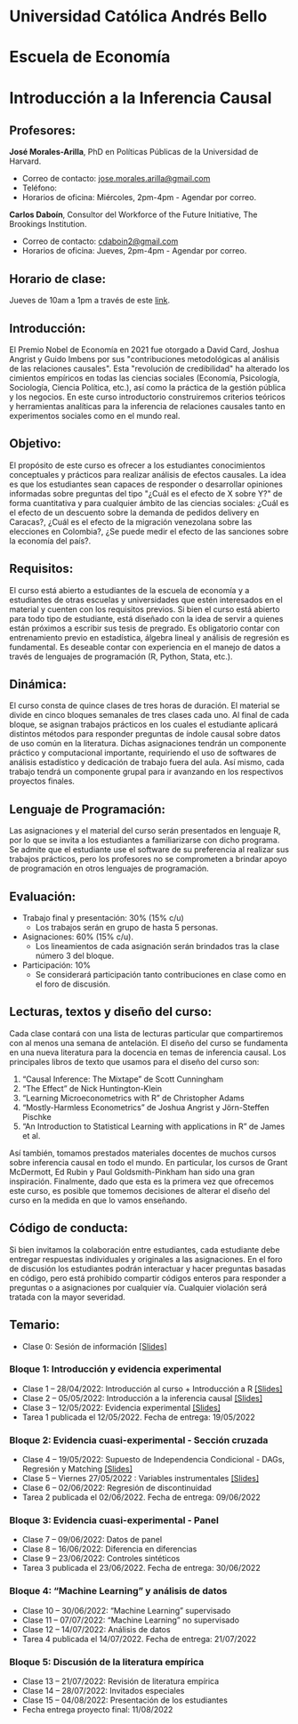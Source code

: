 # Universidad Católica Andrés Bello 
# Escuela de Economía 
# Introducción a la Inferencia Causal 

## Profesores:
**José Morales-Arilla**, PhD en Políticas Públicas de la Universidad de Harvard.
- Correo de contacto: jose.morales.arilla@gmail.com
- Teléfono: 
- Horarios de oficina: Miércoles, 2pm-4pm - Agendar por correo.

**Carlos Daboín**, Consultor del Workforce of the Future Initiative, The Brookings Institution.
- Correo de contacto: cdaboin2@gmail.com
- Horarios de oficina: Jueves, 2pm-4pm - Agendar por correo.

## Horario de clase:
Jueves de 10am a 1pm a través de este [link](https://harvard.zoom.us/my/josemoralesarilla).

## Introducción:
El Premio Nobel de Economía en 2021 fue otorgado a David Card, Joshua Angrist y Guido Imbens por sus "contribuciones metodológicas al análisis de las relaciones causales". Esta "revolución de credibilidad" ha alterado los cimientos empíricos en todas las ciencias sociales (Economía, Psicología, Sociología, Ciencia Política, etc.), así como la práctica de la gestión pública y los negocios. En este curso introductorio construiremos criterios teóricos y herramientas analíticas para la inferencia de relaciones causales tanto en experimentos sociales como en el mundo real. 

## Objetivo: 
El propósito de este curso es ofrecer a los estudiantes conocimientos conceptuales y prácticos para realizar análisis de efectos causales. La idea es que los estudiantes sean capaces de responder o desarrollar opiniones informadas sobre preguntas del tipo "¿Cuál es el efecto de X sobre Y?" de forma cuantitativa y para cualquier ámbito de las ciencias sociales: ¿Cuál es el efecto de un descuento sobre la demanda de pedidos delivery en Caracas?, ¿Cuál es el efecto de la migración venezolana sobre las elecciones en Colombia?, ¿Se puede medir el efecto de las sanciones sobre la economía del país?. 

## Requisitos: 
El curso está abierto a estudiantes de la escuela de economía y a estudiantes de otras escuelas y universidades que estén interesados en el material y cuenten con los requisitos previos. Si bien el curso está abierto para todo tipo de estudiante, está diseñado con la idea de servir a quienes están próximos a escribir sus tesis de pregrado. Es obligatorio contar con entrenamiento previo en estadística, álgebra lineal y análisis de regresión es fundamental. Es deseable contar con experiencia en el manejo de datos a través de lenguajes de programación (R, Python, Stata, etc.). 

## Dinámica: 
El curso consta de quince clases de tres horas de duración. El material se divide en cinco bloques semanales de tres clases cada uno. Al final de cada bloque, se asignan trabajos prácticos en los cuales el estudiante aplicará distintos métodos para responder preguntas de índole causal sobre datos de uso común en la literatura. Dichas asignaciones tendrán un componente práctico y computacional importante, requiriendo el uso de softwares de análisis estadístico y dedicación de trabajo fuera del aula. Así mismo, cada trabajo tendrá un componente grupal para ir avanzando en los respectivos proyectos finales.

## Lenguaje de Programación:
Las asignaciones y el material del curso serán presentados en lenguaje R, por lo que se invita a los estudiantes a familiarizarse con dicho programa. Se admite que el estudiante use el software de su preferencia al realizar sus trabajos prácticos, pero los profesores no se comprometen a brindar apoyo de programación en otros lenguajes de programación. 

## Evaluación:
-	Trabajo final y presentación: 30% (15% c/u)
    -	Los trabajos serán en grupo de hasta 5 personas.
-	Asignaciones: 60% (15% c/u).
    -	Los lineamientos de cada asignación serán brindados tras la clase número 3 del bloque.
-	Participación: 10%
    -	Se considerará participación tanto contribuciones en clase como en el foro de discusión. 

## Lecturas, textos y diseño del curso:
Cada clase contará con una lista de lecturas particular que compartiremos con al menos una semana de antelación. El diseño del curso se fundamenta en una nueva literatura para la docencia en temas de inferencia causal. Los principales libros de texto que usamos para el diseño del curso son: 

1.	“Causal Inference: The Mixtape” de Scott Cunningham
2.	“The Effect” de Nick Huntington-Klein
3.	“Learning Microeconometrics with R” de Christopher Adams
4.	“Mostly-Harmless Econometrics” de Joshua Angrist y Jörn-Steffen Pischke
5.	“An Introduction to Statistical Learning with applications in R” de James et al.

Así también, tomamos prestados materiales docentes de muchos cursos sobre inferencia causal en todo el mundo. En particular, los cursos de Grant McDermott, Ed Rubin y Paul Goldsmith-Pinkham han sido una gran inspiración. Finalmente, dado que esta es la primera vez que ofrecemos este curso, es posible que tomemos decisiones de alterar el diseño del curso en la medida en que lo vamos enseñando.

## Código de conducta:
Si bien invitamos la colaboración entre estudiantes, cada estudiante debe entregar respuestas individuales y originales a las asignaciones. En el foro de discusión los estudiantes podrán interactuar y hacer preguntas basadas en código, pero está prohibido compartir códigos enteros para responder a preguntas o a asignaciones por cualquier vía. Cualquier violación será tratada con la mayor severidad.

## Temario:

-   Clase 0:  Sesión de información <a href="Clase0/Clase0.html" title="[Slides]">[Slides]</a>

###	Bloque 1: Introducción y evidencia experimental

-	Clase 1 – 28/04/2022: Introducción al curso + Introducción a R <a href="Clase1/Clase1.html" title="[Slides]">[Slides]</a>
-	Clase 2 – 05/05/2022: Introducción a la inferencia causal <a href="Clase2/Clase2.html" title="[Slides]">[Slides]</a>
-	Clase 3 – 12/05/2022: Evidencia experimental <a href="Clase3/Clase3.html" title="[Slides]">[Slides]</a>
-	Tarea 1 publicada el 12/05/2022. Fecha de entrega: 19/05/2022

###	Bloque 2: Evidencia cuasi-experimental - Sección cruzada
-	Clase 4 – 19/05/2022: Supuesto de Independencia Condicional - DAGs, Regresión y Matching <a href="Clase4/Clase4.html" title="[Slides]">[Slides]</a>
-	Clase 5 – Viernes 27/05/2022 : Variables instrumentales <a href="Clase5/Clase5.html" title="[Slides]">[Slides]</a>
-	Clase 6 – 02/06/2022: Regresión de discontinuidad
-	Tarea 2 publicada el 02/06/2022. Fecha de entrega: 09/06/2022

###	Bloque 3: Evidencia cuasi-experimental - Panel
-	Clase 7 – 09/06/2022: Datos de panel
-	Clase 8 – 16/06/2022: Diferencia en diferencias
-	Clase 9 – 23/06/2022: Controles sintéticos
-	Tarea 3 publicada el 23/06/2022. Fecha de entrega: 30/06/2022

###	Bloque 4: “Machine Learning” y análisis de datos
-	Clase 10 – 30/06/2022: “Machine Learning” supervisado
-	Clase 11 – 07/07/2022: “Machine Learning” no supervisado
-	Clase 12 – 14/07/2022: Análisis de datos
-	Tarea 4 publicada el 14/07/2022. Fecha de entrega: 21/07/2022

###	Bloque 5: Discusión de la literatura empírica
-	Clase 13 – 21/07/2022: Revisión de literatura empírica
-	Clase 14 – 28/07/2022: Invitados especiales
-	Clase 15 – 04/08/2022: Presentación de los estudiantes
-	Fecha entrega proyecto final: 11/08/2022

